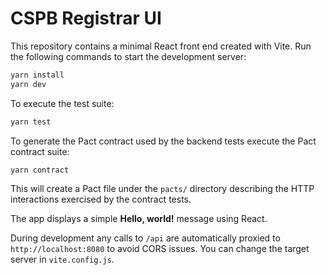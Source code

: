 # CSPB Registrar UI

This repository contains a minimal React front end created with Vite. Run the following commands to start the development server:

```bash
yarn install
yarn dev
```

To execute the test suite:

```bash
yarn test
```

To generate the Pact contract used by the backend tests execute the Pact
contract suite:

```bash
yarn contract
```

This will create a Pact file under the `pacts/` directory describing the HTTP
interactions exercised by the contract tests.

The app displays a simple **Hello, world!** message using React.

During development any calls to `/api` are automatically proxied to
`http://localhost:8080` to avoid CORS issues. You can change the target
server in `vite.config.js`.

